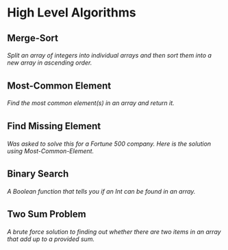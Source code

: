 # High Level Algorithms

## Merge-Sort
###### Split an array of integers into individual arrays and then sort them into a new array in ascending order.

## Most-Common Element
###### Find the most common element(s) in an array and return it.

## Find Missing Element
###### Was asked to solve this for a Fortune 500 company. Here is the solution using Most-Common-Element.

## Binary Search
###### A Boolean function that tells you if an Int can be found in an array.

## Two Sum Problem
###### A brute force solution to finding out whether there are two items in an array that add up to a provided sum.
